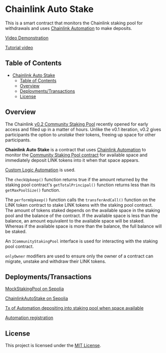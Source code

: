 # Chainlink Auto Stake

This is a smart contract that monitors the Chainlink staking pool for withdrawals and uses [Chainlink Automation](https://automation.chain.link/) to make deposits.

[Video Demonstration](https://www.youtube.com/watch?v=1wUCTC_FNNE)

[Tutorial video](https://www.youtube.com/watch?v=HLrTLMZpdoM)

## Table of Contents

- [Chainlink Auto Stake](#chainlink-auto-stake)
  - [Table of Contents](#table-of-contents)
  - [Overview](#overview)
  - [Deployments/Transactions](#deploymentstransactions)
  - [License](#license)

## Overview

The Chainlink [v0.2 Community Staking Pool](https://staking.chain.link/) recently opened for early access and filled up in a matter of hours. Unlike the v0.1 iteration, v0.2 gives participants the option to _unstake_ their tokens, freeing up space for other participants.

**Chainlink Auto Stake** is a contract that uses [Chainlink Automation](https://automation.chain.link/) to monitor the [Community Staking Pool contract](https://etherscan.io/address/0xbc10f2e862ed4502144c7d632a3459f49dfcdb5e#code) for available space and immediately deposit LINK tokens into it when that space appears.

[Custom Logic Automation](https://docs.chain.link/chainlink-automation/overview/getting-started) is used.

The `checkUpkeep()` function returns true if the amount returned by the staking pool contract's `getTotalPrincipal()` function returns less than its `getMaxPoolSize()` function.

The `performUpkeep()` function calls the `transferAndCall()` function on the LINK token contract to stake LINK tokens with the staking pool contract. The amount of tokens staked depends on the available space in the staking pool and the balance of the contract. If the available space is less than the balance, an amount equivalent to the available space will be staked. Whereas if the available space is more than the balance, the full balance will be staked.

An `ICommunityStakingPool` interface is used for interacting with the staking pool contract.

`onlyOwner` modifiers are used to ensure only the owner of a contract can migrate, unstake and withdraw their LINK tokens.

## Deployments/Transactions

[MockStakingPool on Sepolia](https://sepolia.etherscan.io/address/0x3141b5d66daed0a04eb7bb19c27f49a1c8a9f0b1)

[ChainlinkAutoStake on Sepolia](https://sepolia.etherscan.io/address/0x93502f3f744ce4a314748d9da36c06040ed67b06#code)

[Tx of Automation depositing into staking pool when space available](https://sepolia.etherscan.io/tx/0xcc5b6479166091bf08ae3acdf1a71e159c833dcbd043335170bc709559ad68b5)

[Automation registration](https://automation.chain.link/sepolia/45454482563271285584554812367543082606141135359646937590532192170177916350762)

## License

This project is licensed under the [MIT License](https://opensource.org/license/mit/).
